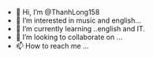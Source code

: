 - 👋 Hi, I’m @ThanhLong158
- 👀 I’m interested in music and english...
- 🌱 I’m currently learning ..english and IT.
- 💞️ I’m looking to collaborate on ...
- 📫 How to reach me ...

<!---
ThanhLong158/ThanhLong158 is a ✨ special ✨ repository because its `README.md` (this file) appears on your GitHub profile.
You can click the Preview link to take a look at your changes.
--->
